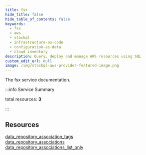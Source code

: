 ```yaml
---
title: fsx
hide_title: false
hide_table_of_contents: false
keywords:
  - fsx
  - aws
  - stackql
  - infrastructure-as-code
  - configuration-as-data
  - cloud inventory
description: Query, deploy and manage AWS resources using SQL
custom_edit_url: null
image: /img/stackql-aws-provider-featured-image.png
---
```


The fsx service documentation.

:::info Service Summary

<div class="row">
<div class="providerDocColumn">
<span>total resources:&nbsp;<b>3</b></span><br />
</div>
</div>

:::

## Resources
<div class="row">
<div class="providerDocColumn">
<a href="/services/fsx/data_repository_association_tags/">data_repository_association_tags</a><br />
<a href="/services/fsx/data_repository_associations/">data_repository_associations</a>
</div>
<div class="providerDocColumn">
<a href="/services/fsx/data_repository_associations_list_only/">data_repository_associations_list_only</a>
</div>
</div>